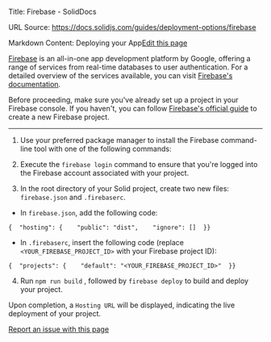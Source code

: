 Title: Firebase - SolidDocs

URL Source: https://docs.solidjs.com/guides/deployment-options/firebase

Markdown Content:
Deploying your App[Edit this page](https://github.com/solidjs/solid-docs-next/edit/main/src/routes/guides/deployment-options/firebase.mdx)

[Firebase](https://firebase.google.com/) is an all-in-one app development platform by Google, offering a range of services from real-time databases to user authentication. For a detailed overview of the services available, you can visit [Firebase's documentation](https://firebase.google.com/docs).

Before proceeding, make sure you've already set up a project in your Firebase console. If you haven't, you can follow [Firebase's official guide](https://firebase.google.com/docs/projects/learn-more#creating-cloud-projects) to create a new Firebase project.

* * *

1.  Use your preferred package manager to install the Firebase command-line tool with one of the following commands:

2.  Execute the `firebase login` command to ensure that you're logged into the Firebase account associated with your project.
    
3.  In the root directory of your Solid project, create two new files: `firebase.json` and `.firebaserc`.
    

*   In `firebase.json`, add the following code:

```
{  "hosting": {    "public": "dist",    "ignore": []  }}
```

*   In `.firebaserc`, insert the following code (replace `<YOUR_FIREBASE_PROJECT_ID>` with your Firebase project ID):

```
{  "projects": {    "default": "<YOUR_FIREBASE_PROJECT_ID>"  }}
```

4.  Run `npm run build` , followed by `firebase deploy` to build and deploy your project.

Upon completion, a `Hosting URL` will be displayed, indicating the live deployment of your project.

[Report an issue with this page](https://github.com/solidjs/solid-docs-next/issues/new?assignees=ladybluenotes&labels=improve+documentation%2Cpending+review&projects=&template=CONTENT.yml&title=[Content]:&subject=/guides/deployment-options/firebase.mdx)
